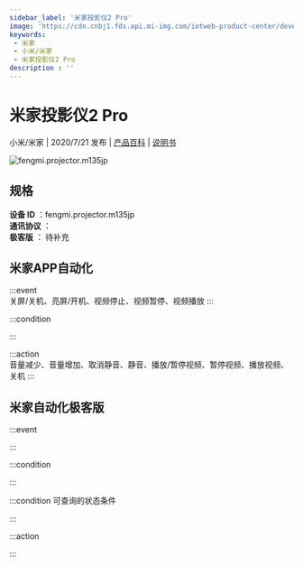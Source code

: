 ```yaml
---
sidebar_label: '米家投影仪2 Pro'
image: 'https://cdn.cnbj1.fds.api.mi-img.com/iotweb-product-center/developer_1586761116291gLq4ZOfC.png?GalaxyAccessKeyId=AKVGLQWBOVIRQ3XLEW&Expires=9223372036854775807&Signature=h/Da0Q1wBsuA2C8AhZJV+5EfX0I='
keywords: 
 - 米家
 - 小米/米家
 - 米家投影仪2 Pro
description : ''
---
```

# 米家投影仪2 Pro

小米/米家 | 2020/7/21 发布 | [产品百科](https://home.mi.com/webapp/content/baike/product/index.html?model=fengmi.projector.m135jp/) | [说明书](https://home.mi.com/views/introduction.html?model=fengmi.projector.m135jp&region=cn)

![fengmi.projector.m135jp](https://cdn.cnbj1.fds.api.mi-img.com/iotweb-product-center/developer_1586761116291gLq4ZOfC.png?GalaxyAccessKeyId=AKVGLQWBOVIRQ3XLEW&Expires=9223372036854775807&Signature=h/Da0Q1wBsuA2C8AhZJV+5EfX0I=)

## 规格  
> 
**设备 ID** ：fengmi.projector.m135jp  
**通讯协议** ：  
**极客版**  ： 待补充 


## 米家APP自动化  

:::event  
关屏/关机、亮屏/开机、视频停止、视频暂停、视频播放
:::

:::condition  

:::

:::action   
音量减少、音量增加、取消静音、静音、播放/暂停视频、暂停视频、播放视频、关机
:::

## 米家自动化极客版  

:::event  

:::

:::condition  

:::

:::condition 可查询的状态条件  

:::

:::action  

:::

        

